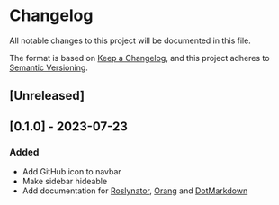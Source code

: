 # Changelog

All notable changes to this project will be documented in this file.

The format is based on [Keep a Changelog](https://keepachangelog.com/en/1.0.0/),
and this project adheres to [Semantic Versioning](https://semver.org/spec/v2.0.0.html).

## [Unreleased]

## [0.1.0] - 2023-07-23

### Added

- Add GitHub icon to navbar
- Make sidebar hideable
- Add documentation for [Roslynator](https://github.com/josefpihrt/roslynator), [Orang](https://github.com/josefpihrt/orang) and [DotMarkdown](https://github.com/josefpihrt/dotmarkdown)
